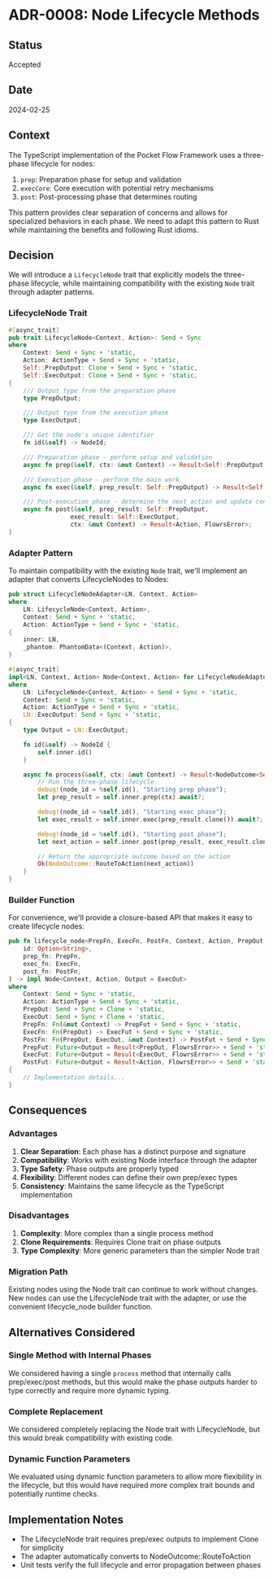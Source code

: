 # ADR-0008: Node Lifecycle Methods

## Status

Accepted

## Date

2024-02-25

## Context

The TypeScript implementation of the Pocket Flow Framework uses a three-phase lifecycle for nodes:

1. `prep`: Preparation phase for setup and validation
2. `execCore`: Core execution with potential retry mechanisms
3. `post`: Post-processing phase that determines routing

This pattern provides clear separation of concerns and allows for specialized behaviors in each phase. We need to adapt this pattern to Rust while maintaining the benefits and following Rust idioms.

## Decision

We will introduce a `LifecycleNode` trait that explicitly models the three-phase lifecycle, while maintaining compatibility with the existing `Node` trait through adapter patterns.

### LifecycleNode Trait

```rust
#[async_trait]
pub trait LifecycleNode<Context, Action>: Send + Sync
where
    Context: Send + Sync + 'static,
    Action: ActionType + Send + Sync + 'static,
    Self::PrepOutput: Clone + Send + Sync + 'static,
    Self::ExecOutput: Clone + Send + Sync + 'static,
{
    /// Output type from the preparation phase
    type PrepOutput;

    /// Output type from the execution phase
    type ExecOutput;

    /// Get the node's unique identifier
    fn id(&self) -> NodeId;

    /// Preparation phase - perform setup and validation
    async fn prep(&self, ctx: &mut Context) -> Result<Self::PrepOutput, FlowrsError>;

    /// Execution phase - perform the main work
    async fn exec(&self, prep_result: Self::PrepOutput) -> Result<Self::ExecOutput, FlowrsError>;

    /// Post-execution phase - determine the next action and update context
    async fn post(&self, prep_result: Self::PrepOutput,
                 exec_result: Self::ExecOutput,
                 ctx: &mut Context) -> Result<Action, FlowrsError>;
}
```

### Adapter Pattern

To maintain compatibility with the existing `Node` trait, we'll implement an adapter that converts LifecycleNodes to Nodes:

```rust
pub struct LifecycleNodeAdapter<LN, Context, Action>
where
    LN: LifecycleNode<Context, Action>,
    Context: Send + Sync + 'static,
    Action: ActionType + Send + Sync + 'static,
{
    inner: LN,
    _phantom: PhantomData<(Context, Action)>,
}

#[async_trait]
impl<LN, Context, Action> Node<Context, Action> for LifecycleNodeAdapter<LN, Context, Action>
where
    LN: LifecycleNode<Context, Action> + Send + Sync + 'static,
    Context: Send + Sync + 'static,
    Action: ActionType + Send + Sync + 'static,
    LN::ExecOutput: Send + Sync + 'static,
{
    type Output = LN::ExecOutput;

    fn id(&self) -> NodeId {
        self.inner.id()
    }

    async fn process(&self, ctx: &mut Context) -> Result<NodeOutcome<Self::Output, Action>, FlowrsError> {
        // Run the three-phase lifecycle
        debug!(node_id = %self.id(), "Starting prep phase");
        let prep_result = self.inner.prep(ctx).await?;

        debug!(node_id = %self.id(), "Starting exec phase");
        let exec_result = self.inner.exec(prep_result.clone()).await?;

        debug!(node_id = %self.id(), "Starting post phase");
        let next_action = self.inner.post(prep_result, exec_result.clone(), ctx).await?;

        // Return the appropriate outcome based on the action
        Ok(NodeOutcome::RouteToAction(next_action))
    }
}
```

### Builder Function

For convenience, we'll provide a closure-based API that makes it easy to create lifecycle nodes:

```rust
pub fn lifecycle_node<PrepFn, ExecFn, PostFn, Context, Action, PrepOut, ExecOut, PrepFut, ExecFut, PostFut>(
    id: Option<String>,
    prep_fn: PrepFn,
    exec_fn: ExecFn,
    post_fn: PostFn,
) -> impl Node<Context, Action, Output = ExecOut>
where
    Context: Send + Sync + 'static,
    Action: ActionType + Send + Sync + 'static,
    PrepOut: Send + Sync + Clone + 'static,
    ExecOut: Send + Sync + Clone + 'static,
    PrepFn: Fn(&mut Context) -> PrepFut + Send + Sync + 'static,
    ExecFn: Fn(PrepOut) -> ExecFut + Send + Sync + 'static,
    PostFn: Fn(PrepOut, ExecOut, &mut Context) -> PostFut + Send + Sync + 'static,
    PrepFut: Future<Output = Result<PrepOut, FlowrsError>> + Send + 'static,
    ExecFut: Future<Output = Result<ExecOut, FlowrsError>> + Send + 'static,
    PostFut: Future<Output = Result<Action, FlowrsError>> + Send + 'static,
{
    // Implementation details...
}
```

## Consequences

### Advantages

1. **Clear Separation**: Each phase has a distinct purpose and signature
2. **Compatibility**: Works with existing Node interface through the adapter
3. **Type Safety**: Phase outputs are properly typed
4. **Flexibility**: Different nodes can define their own prep/exec types
5. **Consistency**: Maintains the same lifecycle as the TypeScript implementation

### Disadvantages

1. **Complexity**: More complex than a single process method
2. **Clone Requirements**: Requires Clone trait on phase outputs
3. **Type Complexity**: More generic parameters than the simpler Node trait

### Migration Path

Existing nodes using the Node trait can continue to work without changes. New nodes can use the LifecycleNode trait with the adapter, or use the convenient lifecycle_node builder function.

## Alternatives Considered

### Single Method with Internal Phases

We considered having a single `process` method that internally calls prep/exec/post methods, but this would make the phase outputs harder to type correctly and require more dynamic typing.

### Complete Replacement

We considered completely replacing the Node trait with LifecycleNode, but this would break compatibility with existing code.

### Dynamic Function Parameters

We evaluated using dynamic function parameters to allow more flexibility in the lifecycle, but this would have required more complex trait bounds and potentially runtime checks.

## Implementation Notes

- The LifecycleNode trait requires prep/exec outputs to implement Clone for simplicity
- The adapter automatically converts to NodeOutcome::RouteToAction
- Unit tests verify the full lifecycle and error propagation between phases
